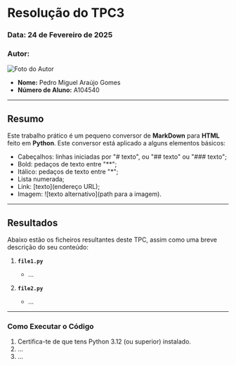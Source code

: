# Resolução do TPC3

### **Data:** 24 de Fevereiro de 2025  
###  **Autor:**  
![Foto do Autor](https://avatars.githubusercontent.com/u/140913282?v=4)  
- **Nome:** Pedro Miguel Araújo Gomes 
- **Número de Aluno:** A104540

---

## Resumo
Este trabalho prático é um pequeno conversor de **MarkDown** para **HTML** feito em **Python**. Este conversor está aplicado a alguns elementos básicos:
- Cabeçalhos: linhas iniciadas por "# texto", ou "## texto" ou "### texto";
- Bold: pedaços de texto entre "**";
- Itálico: pedaços de texto entre "*";
- Lista numerada;
- Link: [texto](endereço URL);
- Imagem: ![texto alternativo](path para a imagem).

---

## Resultados
Abaixo estão os ficheiros resultantes deste TPC, assim como uma breve descrição do seu conteúdo:

1. **`file1.py`**  
   - ...

2. **`file2.py`**  
   - ...
---

### Como Executar o Código
1. Certifica-te de que tens Python 3.12 (ou superior) instalado.
2. ...  
3. ...

